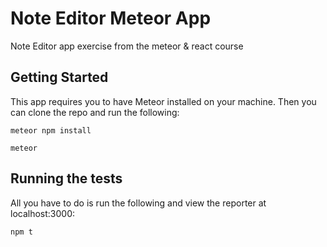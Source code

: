 # Note Editor Meteor App
Note Editor app exercise from the meteor & react course

## Getting Started
This app requires you to have Meteor installed on your machine. Then you can clone the repo and run the following:

```
meteor npm install
```

```
meteor
```

## Running the tests
All you have to do is run the following and view the reporter at localhost:3000:

```
npm t
```
